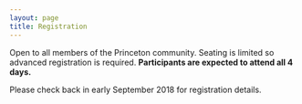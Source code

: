 ```yaml
---
layout: page
title: Registration
---
```


Open to all members of the Princeton community. Seating is limited so advanced registration is required. **Participants are expected to attend all 4 days.**


Please check back in early September 2018 for registration details.




